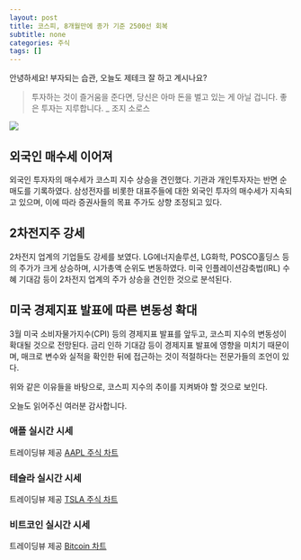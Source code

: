 ```yaml
---
layout: post
title: 코스피, 8개월만에 종가 기준 2500선 회복
subtitle: none
categories: 주식
tags: []
---
```


안녕하세요! 부자되는 습관, 오늘도 제테크 잘 하고 계시나요?

> 투자하는 것이 즐거움을 준다면, 당신은 아마 돈을 벌고 있는 게 아닐 겁니다. 좋은 투자는 지루합니다. _ 조지 소로스





![](https://source.unsplash.com/800x450/?luxury)

##  외국인 매수세 이어져
외국인 투자자의 매수세가 코스피 지수 상승을 견인했다. 기관과 개인투자자는 반면 순매도를 기록하였다. 삼성전자를 비롯한 대표주들에 대한 외국인 투자의 매수세가 지속되고 있으며, 이에 따라 증권사들의 목표 주가도 상향 조정되고 있다.

## 2차전지주 강세
2차전지 업계의 기업들도 강세를 보였다. LG에너지솔루션, LG화학, POSCO홀딩스 등의 주가가 크게 상승하며, 시가총액 순위도 변동하였다. 미국 인플레이션감축법(IRL) 수혜 기대감 등이 2차전지 업계의 주가 상승을 견인한 것으로 분석된다.

## 미국 경제지표 발표에 따른 변동성 확대
3월 미국 소비자물가지수(CPI) 등의 경제지표 발표를 앞두고, 코스피 지수의 변동성이 확대될 것으로 전망된다. 금리 인하 기대감 등이 경제지표 발표에 영향을 미치기 때문이며, 매크로 변수와 실적을 확인한 뒤에 접근하는 것이 적절하다는 전문가들의 조언이 있다.

위와 같은 이유들을 바탕으로, 코스피 지수의 추이를 지켜봐야 할 것으로 보인다.

오늘도 읽어주신 여러분 감사합니다.

### 애플 실시간 시세


<!-- TradingView Widget BEGIN -->
<div class="tradingview-widget-container">
  <div id="tradingview_6a264"></div>
  <div class="tradingview-widget-copyright">트레이딩뷰 제공 <a href="https://kr.tradingview.com/symbols/NASDAQ-AAPL/" rel="noopener" target="_blank"><span class="blue-text">AAPL 주식 차트</span></a></div>
  <script type="text/javascript" src="https://s3.tradingview.com/tv.js"></script>
  <script type="text/javascript">
  new TradingView.widget(
  {
  "autosize": true,
  "symbol": "NASDAQ:AAPL",
  "interval": "D",
  "timezone": "Asia/Seoul",
  "theme": "light",
  "style": "1",
  "locale": "kr",
  "toolbar_bg": "#f1f3f6",
  "enable_publishing": false,
  "hide_top_toolbar": true,
  "hide_legend": true,
  "save_image": false,
  "container_id": "tradingview_6a264"
}
  );
  </script>
</div>
<!-- TradingView Widget END -->


### 테슬라 실시간 시세


<!-- TradingView Widget BEGIN -->
<div class="tradingview-widget-container">
  <div id="tradingview_39d77"></div>
  <div class="tradingview-widget-copyright">트레이딩뷰 제공 <a href="https://kr.tradingview.com/symbols/NASDAQ-TSLA/" rel="noopener" target="_blank"><span class="blue-text">TSLA 주식 차트</span></a></div>
  <script type="text/javascript" src="https://s3.tradingview.com/tv.js"></script>
  <script type="text/javascript">
  new TradingView.widget(
  {
  "autosize": true,
  "symbol": "NASDAQ:TSLA",
  "interval": "D",
  "timezone": "Asia/Seoul",
  "theme": "light",
  "style": "1",
  "locale": "kr",
  "toolbar_bg": "#f1f3f6",
  "enable_publishing": false,
  "hide_top_toolbar": true,
  "hide_legend": true,
  "save_image": false,
  "container_id": "tradingview_39d77"
}
  );
  </script>
</div>
<!-- TradingView Widget END -->


### 비트코인 실시간 시세


<!-- TradingView Widget BEGIN -->
<div class="tradingview-widget-container">
  <div id="tradingview_3f91e"></div>
  <div class="tradingview-widget-copyright">트레이딩뷰 제공 <a href="https://kr.tradingview.com/symbols/BTCUSD/?exchange=BITSTAMP" rel="noopener" target="_blank"><span class="blue-text">Bitcoin 차트</span></a></div>
  <script type="text/javascript" src="https://s3.tradingview.com/tv.js"></script>
  <script type="text/javascript">
  new TradingView.widget(
  {
  "autosize": true,
  "symbol": "BITSTAMP:BTCUSD",
  "interval": "D",
  "timezone": "Asia/Seoul",
  "theme": "light",
  "style": "1",
  "locale": "kr",
  "toolbar_bg": "#f1f3f6",
  "enable_publishing": false,
  "hide_top_toolbar": true,
  "hide_legend": true,
  "save_image": false,
  "container_id": "tradingview_3f91e"
}
  );
  </script>
</div>
<!-- TradingView Widget END -->

